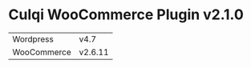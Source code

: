# Culqi WooCommerce Plugin v2.1.0

<table>
  <tr>
    <td>Wordpress</td>
    <td>v4.7</td>
  </tr>
  <tr>
    <td>WooCommerce</td>
    <td>v2.6.11</td>
  </tr>
</table>
